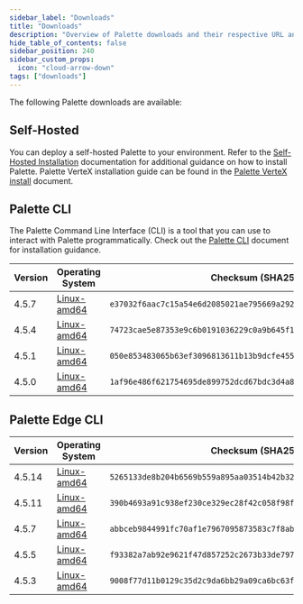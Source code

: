 ```yaml
---
sidebar_label: "Downloads"
title: "Downloads"
description: "Overview of Palette downloads and their respective URL and checksums."
hide_table_of_contents: false
sidebar_position: 240
sidebar_custom_props:
  icon: "cloud-arrow-down"
tags: ["downloads"]
---
```


The following Palette downloads are available:

## Self-Hosted

You can deploy a self-hosted Palette to your environment. Refer to the
[Self-Hosted Installation](enterprise-version/install-palette/install-palette.md) documentation for additional guidance
on how to install Palette. Palette VerteX installation guide can be found in the
[Palette VerteX install](./vertex/install-palette-vertex/install-palette-vertex.md) document.

## Palette CLI

The Palette Command Line Interface (CLI) is a tool that you can use to interact with Palette programmatically. Check out
the [Palette CLI](./automation/palette-cli/palette-cli.md) document for installation guidance.

| Version | Operating System                                                                      | Checksum (SHA256)                                                  |
| ------- | ------------------------------------------------------------------------------------- | ------------------------------------------------------------------ |
| 4.5.7   | [Linux-amd64](https://software.spectrocloud.com/palette-cli/v4.5.7/linux/cli/palette) | `e37032f6aac7c15a54e6d2085021ae795669a292cf7a5993a945592b8b8c0d9e` |
| 4.5.4   | [Linux-amd64](https://software.spectrocloud.com/palette-cli/v4.5.4/linux/cli/palette) | `74723cae5e87353e9c6b0191036229c0a9b645f10101e309586ecb18b6691bbd` |
| 4.5.1   | [Linux-amd64](https://software.spectrocloud.com/palette-cli/v4.5.1/linux/cli/palette) | `050e853483065b63ef3096813611b13b9dcfe4556a6fd370ec6ebdf5c6be8738` |
| 4.5.0   | [Linux-amd64](https://software.spectrocloud.com/palette-cli/v4.5.0/linux/cli/palette) | `1af96e486f621754695de899752dcd67bdc3d4a8c16f03272035dbadad6a54f0` |

## Palette Edge CLI

| Version | Operating System                                                                       | Checksum (SHA256)                                                  |
| ------- | -------------------------------------------------------------------------------------- | ------------------------------------------------------------------ |
| 4.5.14  | [Linux-amd64](https://software.spectrocloud.com/stylus/v4.5.14/cli/linux/palette-edge) | `5265133de8b204b6569b559a895aa03514b42b3285640755ed29e23d812e21cb` |
| 4.5.11  | [Linux-amd64](https://software.spectrocloud.com/stylus/v4.5.11/cli/linux/palette-edge) | `390b4693a91c938ef230ce329ec28f42c058f98fb77160685e9a885dd2083587` |
| 4.5.7   | [Linux-amd64](https://software.spectrocloud.com/stylus/v4.5.7/cli/linux/palette-edge)  | `abbceb9844991fc70af1e7967095873583c7f8aba549583cfc27d22f1e0819b1` |
| 4.5.5   | [Linux-amd64](https://software.spectrocloud.com/stylus/v4.5.5/cli/linux/palette-edge)  | `f93382a7ab92e9621f47d857252c2673b33de79735cf729fcb4b2fb24719d537` |
| 4.5.3   | [Linux-amd64](https://software.spectrocloud.com/stylus/v4.5.3/cli/linux/palette-edge)  | `9008f77d11b0129c35d2c9da6bb29a09ca6bc63ffa27d828996d30ac4c853c28` |
